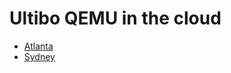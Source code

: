 Ultibo QEMU in the cloud
========================

* [Atlanta](45.70.200.166/status/about)
* [Sydney](104.156.232.107/status/about)
